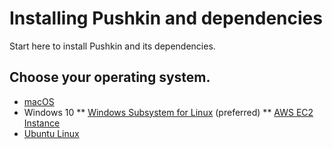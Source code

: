 # Installing Pushkin and dependencies

Start here to install Pushkin and its dependencies.

## Choose your operating system.

* [macOS](macos-install.md)
* Windows 10
** [Windows Subsystem for Linux](windows-install.md) (preferred)
** [AWS EC2 Instance](ec2-install.md) 
* [Ubuntu Linux](ubuntu-install.md)


